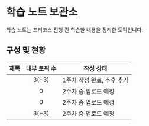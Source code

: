 # 학습 노트 보관소

학습 노트는 프리코스 진행 간 학습한 내용을 정리한 토픽입니다.


## 구성 및 현황

|              제목               | 내부 토픽 수 | 작성 상태            |
|:-----------------------------:|:-------:|------------------|
|          [](Java.md)          |  3(+3)  | 1주차 작성 완료, 추후 추가 |
|     [](Git-VCS-Github.md)     |    0    | 2주차 중 업로드 예정     |
|        [](TDD와-테스트.md)        |    0    | 2주차 중 업로드 예정     |
| [](WriterSide로-개발-문서-배포하기.md) |  3(+3)  | 2주차 중 업로드 예정     |
